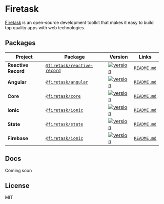 # Firetask

[Firetask](https://firetask.io/) is an open-source development toolkit that makes it easy to build top quality apps with web technologies.

## Packages

| Project             | Package                                                                                | Version                                                                                                                                  |                     Links                     |
| ------------------- | -------------------------------------------------------------------------------------- | ---------------------------------------------------------------------------------------------------------------------------------------- | :-------------------------------------------: |
| **Reactive Record** | [`@firetask/reactive-record`](https://www.npmjs.com/package/@firetask/reactive-record) | [![version](https://img.shields.io/npm/v/@firetask/reactive-record/latest.svg)](https://www.npmjs.com/package/@firetask/reactive-record) | [`README.md`](libs/reactive-record/README.md) |
| **Angular**         | [`@firetask/angular`](https://www.npmjs.com/package/@firetask/angular)                 | [![version](https://img.shields.io/npm/v/@firetask/angular/latest.svg)](https://www.npmjs.com/package/@firetask/angular)                 |     [`README.md`](libs/angular/README.md)     |
| **Core**            | [`@firetask/core`](https://www.npmjs.com/package/@firetask/core)                       | [![version](https://img.shields.io/npm/v/@firetask/core/latest.svg)](https://www.npmjs.com/package/@firetask/core)                       |      [`README.md`](libs/core/README.md)       |
| **Ionic**           | [`@firetask/ionic`](https://www.npmjs.com/package/@firetask/ionic)                     | [![version](https://img.shields.io/npm/v/@firetask/angular/latest.svg)](https://www.npmjs.com/package/@firetask/ionic)                   |      [`README.md`](libs/ionic/README.md)      |
| **State**           | [`@firetask/state`](https://www.npmjs.com/package/@firetask/state)                     | [![version](https://img.shields.io/npm/v/@firetask/angular/latest.svg)](https://www.npmjs.com/package/@firetask/state)                   |      [`README.md`](libs/state/README.md)      |
| **Firebase**        | [`@firetask/ionic`](https://www.npmjs.com/package/@firetask/firebase)                  | [![version](https://img.shields.io/npm/v/@firetask/angular/latest.svg)](https://www.npmjs.com/package/@firetask/firebase)                |    [`README.md`](libs/firebase/README.md)     |

## Docs

Coming soon

## License

MIT
